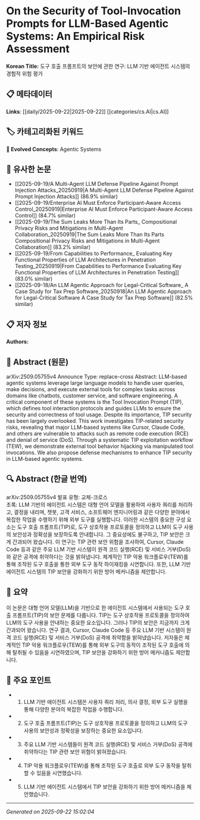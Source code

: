 # On the Security of Tool-Invocation Prompts for LLM-Based Agentic Systems: An Empirical Risk Assessment

**Korean Title:** 도구 호출 프롬프트의 보안에 관한 연구: LLM 기반 에이전트 시스템의 경험적 위험 평가

## 📋 메타데이터

**Links**: [[daily/2025-09-22|2025-09-22]] [[categories/cs.AI|cs.AI]]

## 🏷️ 카테고리화된 키워드
**🚀 Evolved Concepts**: Agentic Systems

## 🔗 유사한 논문
- [[2025-09-19/A Multi-Agent LLM Defense Pipeline Against Prompt Injection Attacks_20250919|A Multi-Agent LLM Defense Pipeline Against Prompt Injection Attacks]] (86.9% similar)
- [[2025-09-19/Enterprise AI Must Enforce Participant-Aware Access Control_20250919|Enterprise AI Must Enforce Participant-Aware Access Control]] (84.7% similar)
- [[2025-09-19/The Sum Leaks More Than Its Parts_ Compositional Privacy Risks and Mitigations in Multi-Agent Collaboration_20250919|The Sum Leaks More Than Its Parts Compositional Privacy Risks and Mitigations in Multi-Agent Collaboration]] (83.2% similar)
- [[2025-09-19/From Capabilities to Performance_ Evaluating Key Functional Properties of LLM Architectures in Penetration Testing_20250919|From Capabilities to Performance Evaluating Key Functional Properties of LLM Architectures in Penetration Testing]] (83.0% similar)
- [[2025-09-18/An LLM Agentic Approach for Legal-Critical Software_ A Case Study for Tax Prep Software_20250918|An LLM Agentic Approach for Legal-Critical Software A Case Study for Tax Prep Software]] (82.5% similar)

## 📋 저자 정보

**Authors:** 

## 📄 Abstract (원문)

arXiv:2509.05755v4 Announce Type: replace-cross 
Abstract: LLM-based agentic systems leverage large language models to handle user queries, make decisions, and execute external tools for complex tasks across domains like chatbots, customer service, and software engineering. A critical component of these systems is the Tool Invocation Prompt (TIP), which defines tool interaction protocols and guides LLMs to ensure the security and correctness of tool usage. Despite its importance, TIP security has been largely overlooked. This work investigates TIP-related security risks, revealing that major LLM-based systems like Cursor, Claude Code, and others are vulnerable to attacks such as remote code execution (RCE) and denial of service (DoS). Through a systematic TIP exploitation workflow (TEW), we demonstrate external tool behavior hijacking via manipulated tool invocations. We also propose defense mechanisms to enhance TIP security in LLM-based agentic systems.

## 🔍 Abstract (한글 번역)

arXiv:2509.05755v4 발표 유형: 교체-크로스  
초록: LLM 기반의 에이전트 시스템은 대형 언어 모델을 활용하여 사용자 쿼리를 처리하고, 결정을 내리며, 챗봇, 고객 서비스, 소프트웨어 엔지니어링과 같은 다양한 분야에서 복잡한 작업을 수행하기 위해 외부 도구를 실행합니다. 이러한 시스템의 중요한 구성 요소는 도구 호출 프롬프트(TIP)로, 도구 상호작용 프로토콜을 정의하고 LLM이 도구 사용의 보안성과 정확성을 보장하도록 안내합니다. 그 중요성에도 불구하고, TIP 보안은 크게 간과되어 왔습니다. 이 연구는 TIP 관련 보안 위험을 조사하여, Cursor, Claude Code 등과 같은 주요 LLM 기반 시스템이 원격 코드 실행(RCE) 및 서비스 거부(DoS)와 같은 공격에 취약하다는 것을 밝혀냅니다. 체계적인 TIP 악용 워크플로우(TEW)를 통해 조작된 도구 호출을 통한 외부 도구 동작 하이재킹을 시연합니다. 또한, LLM 기반 에이전트 시스템의 TIP 보안을 강화하기 위한 방어 메커니즘을 제안합니다.

## 📝 요약

이 논문은 대형 언어 모델(LLM)을 기반으로 한 에이전트 시스템에서 사용되는 도구 호출 프롬프트(TIP)의 보안 문제를 다룹니다. TIP는 도구 상호작용 프로토콜을 정의하여 LLM의 도구 사용을 안내하는 중요한 요소입니다. 그러나 TIP의 보안은 지금까지 크게 간과되어 왔습니다. 연구 결과, Cursor, Claude Code 등 주요 LLM 기반 시스템이 원격 코드 실행(RCE) 및 서비스 거부(DoS) 공격에 취약함을 밝혀냈습니다. 저자들은 체계적인 TIP 악용 워크플로우(TEW)를 통해 외부 도구의 동작이 조작된 도구 호출에 의해 탈취될 수 있음을 시연하였으며, TIP 보안을 강화하기 위한 방어 메커니즘도 제안합니다.

## 🎯 주요 포인트

- 1. LLM 기반 에이전트 시스템은 사용자 쿼리 처리, 의사 결정, 외부 도구 실행을 통해 다양한 분야의 복잡한 작업을 수행합니다.

- 2. 도구 호출 프롬프트(TIP)는 도구 상호작용 프로토콜을 정의하고 LLM의 도구 사용의 보안성과 정확성을 보장하는 중요한 요소입니다.

- 3. 주요 LLM 기반 시스템들이 원격 코드 실행(RCE) 및 서비스 거부(DoS) 공격에 취약하다는 TIP 관련 보안 위험이 밝혀졌습니다.

- 4. TIP 악용 워크플로우(TEW)를 통해 조작된 도구 호출로 외부 도구 동작을 탈취할 수 있음을 시연했습니다.

- 5. LLM 기반 에이전트 시스템에서 TIP 보안을 강화하기 위한 방어 메커니즘을 제안했습니다.

---

*Generated on 2025-09-22 15:02:04*